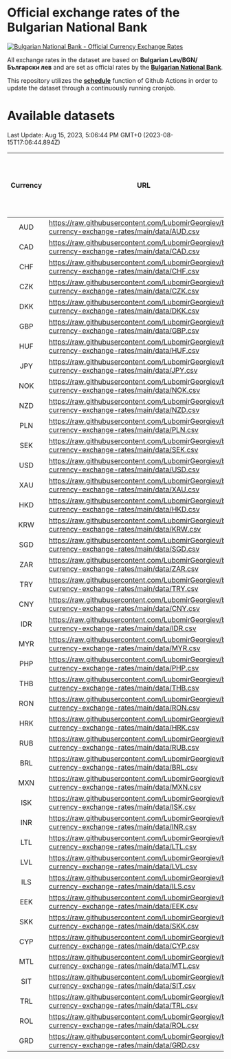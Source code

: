 # Official exchange rates of the Bulgarian National Bank

[![Bulgarian National Bank - Official Currency Exchange Rates](https://github.com/LubomirGeorgiev/bnb-currency-exchange-rates/actions/workflows/update-rates.yml/badge.svg?branch=main)](https://github.com/LubomirGeorgiev/bnb-currency-exchange-rates/actions/workflows/update-rates.yml)

All exchange rates in the dataset are based on **Bulgarian Lev/BGN/Български лев** and are set as official rates by the [**Bulgarian National Bank**](https://www.bnb.bg/Statistics/StExternalSector/StExchangeRates/StERForeignCurrencies/index.htm?toLang=_EN).

This repository utilizes the [**schedule**](https://docs.github.com/en/actions/reference/events-that-trigger-workflows) function of Github Actions in order to update the dataset through a continuously running cronjob.

# Available datasets

<!-- START LINKS (DO NOT EVER FU*ING DELETE THIS COMMENT FOR THE LOVE OF YOUR LIFE!!! IF YOU ARE CURIOS HOW IT WORKS, YOU CAN HAVE A LOOK AT ./src/updateReadme.ts) -->

Last Update: Aug 15, 2023, 5:06:44 PM GMT+0 (2023-08-15T17:06:44.894Z)

| Currency | URL                                                                                             | Number of records | Number of missing days that were filled in |
| :------: | ----------------------------------------------------------------------------------------------- | :---------------: | :----------------------------------------: |
|   AUD    | https://raw.githubusercontent.com/LubomirGeorgiev/bnb-currency-exchange-rates/main/data/AUD.csv |       8709        |                    2690                    |
|   CAD    | https://raw.githubusercontent.com/LubomirGeorgiev/bnb-currency-exchange-rates/main/data/CAD.csv |       8709        |                    2690                    |
|   CHF    | https://raw.githubusercontent.com/LubomirGeorgiev/bnb-currency-exchange-rates/main/data/CHF.csv |       8709        |                    2690                    |
|   CZK    | https://raw.githubusercontent.com/LubomirGeorgiev/bnb-currency-exchange-rates/main/data/CZK.csv |       8709        |                    2690                    |
|   DKK    | https://raw.githubusercontent.com/LubomirGeorgiev/bnb-currency-exchange-rates/main/data/DKK.csv |       8709        |                    2690                    |
|   GBP    | https://raw.githubusercontent.com/LubomirGeorgiev/bnb-currency-exchange-rates/main/data/GBP.csv |       8709        |                    2690                    |
|   HUF    | https://raw.githubusercontent.com/LubomirGeorgiev/bnb-currency-exchange-rates/main/data/HUF.csv |       8709        |                    2690                    |
|   JPY    | https://raw.githubusercontent.com/LubomirGeorgiev/bnb-currency-exchange-rates/main/data/JPY.csv |       8709        |                    2690                    |
|   NOK    | https://raw.githubusercontent.com/LubomirGeorgiev/bnb-currency-exchange-rates/main/data/NOK.csv |       8709        |                    2690                    |
|   NZD    | https://raw.githubusercontent.com/LubomirGeorgiev/bnb-currency-exchange-rates/main/data/NZD.csv |       8709        |                    2690                    |
|   PLN    | https://raw.githubusercontent.com/LubomirGeorgiev/bnb-currency-exchange-rates/main/data/PLN.csv |       8709        |                    2690                    |
|   SEK    | https://raw.githubusercontent.com/LubomirGeorgiev/bnb-currency-exchange-rates/main/data/SEK.csv |       8709        |                    2690                    |
|   USD    | https://raw.githubusercontent.com/LubomirGeorgiev/bnb-currency-exchange-rates/main/data/USD.csv |       8709        |                    2690                    |
|   XAU    | https://raw.githubusercontent.com/LubomirGeorgiev/bnb-currency-exchange-rates/main/data/XAU.csv |       8709        |                    2692                    |
|   HKD    | https://raw.githubusercontent.com/LubomirGeorgiev/bnb-currency-exchange-rates/main/data/HKD.csv |       8407        |                    2599                    |
|   KRW    | https://raw.githubusercontent.com/LubomirGeorgiev/bnb-currency-exchange-rates/main/data/KRW.csv |       8407        |                    2599                    |
|   SGD    | https://raw.githubusercontent.com/LubomirGeorgiev/bnb-currency-exchange-rates/main/data/SGD.csv |       8407        |                    2599                    |
|   ZAR    | https://raw.githubusercontent.com/LubomirGeorgiev/bnb-currency-exchange-rates/main/data/ZAR.csv |       8407        |                    2599                    |
|   TRY    | https://raw.githubusercontent.com/LubomirGeorgiev/bnb-currency-exchange-rates/main/data/TRY.csv |       6889        |                    2129                    |
|   CNY    | https://raw.githubusercontent.com/LubomirGeorgiev/bnb-currency-exchange-rates/main/data/CNY.csv |       6769        |                    2093                    |
|   IDR    | https://raw.githubusercontent.com/LubomirGeorgiev/bnb-currency-exchange-rates/main/data/IDR.csv |       6769        |                    2093                    |
|   MYR    | https://raw.githubusercontent.com/LubomirGeorgiev/bnb-currency-exchange-rates/main/data/MYR.csv |       6769        |                    2093                    |
|   PHP    | https://raw.githubusercontent.com/LubomirGeorgiev/bnb-currency-exchange-rates/main/data/PHP.csv |       6769        |                    2093                    |
|   THB    | https://raw.githubusercontent.com/LubomirGeorgiev/bnb-currency-exchange-rates/main/data/THB.csv |       6769        |                    2093                    |
|   RON    | https://raw.githubusercontent.com/LubomirGeorgiev/bnb-currency-exchange-rates/main/data/RON.csv |       6710        |                    2075                    |
|   HRK    | https://raw.githubusercontent.com/LubomirGeorgiev/bnb-currency-exchange-rates/main/data/HRK.csv |       6541        |                    2020                    |
|   RUB    | https://raw.githubusercontent.com/LubomirGeorgiev/bnb-currency-exchange-rates/main/data/RUB.csv |       6243        |                    1929                    |
|   BRL    | https://raw.githubusercontent.com/LubomirGeorgiev/bnb-currency-exchange-rates/main/data/BRL.csv |       5799        |                    1796                    |
|   MXN    | https://raw.githubusercontent.com/LubomirGeorgiev/bnb-currency-exchange-rates/main/data/MXN.csv |       5799        |                    1796                    |
|   ISK    | https://raw.githubusercontent.com/LubomirGeorgiev/bnb-currency-exchange-rates/main/data/ISK.csv |       5709        |                    1768                    |
|   INR    | https://raw.githubusercontent.com/LubomirGeorgiev/bnb-currency-exchange-rates/main/data/INR.csv |       5430        |                    1680                    |
|   LTL    | https://raw.githubusercontent.com/LubomirGeorgiev/bnb-currency-exchange-rates/main/data/LTL.csv |       5153        |                    1582                    |
|   LVL    | https://raw.githubusercontent.com/LubomirGeorgiev/bnb-currency-exchange-rates/main/data/LVL.csv |       4788        |                    1468                    |
|   ILS    | https://raw.githubusercontent.com/LubomirGeorgiev/bnb-currency-exchange-rates/main/data/ILS.csv |       4706        |                    1461                    |
|   EEK    | https://raw.githubusercontent.com/LubomirGeorgiev/bnb-currency-exchange-rates/main/data/EEK.csv |       4000        |                    1226                    |
|   SKK    | https://raw.githubusercontent.com/LubomirGeorgiev/bnb-currency-exchange-rates/main/data/SKK.csv |       2972        |                    914                     |
|   CYP    | https://raw.githubusercontent.com/LubomirGeorgiev/bnb-currency-exchange-rates/main/data/CYP.csv |       2906        |                    890                     |
|   MTL    | https://raw.githubusercontent.com/LubomirGeorgiev/bnb-currency-exchange-rates/main/data/MTL.csv |       2604        |                    799                     |
|   SIT    | https://raw.githubusercontent.com/LubomirGeorgiev/bnb-currency-exchange-rates/main/data/SIT.csv |       2544        |                    780                     |
|   TRL    | https://raw.githubusercontent.com/LubomirGeorgiev/bnb-currency-exchange-rates/main/data/TRL.csv |       1818        |                    559                     |
|   ROL    | https://raw.githubusercontent.com/LubomirGeorgiev/bnb-currency-exchange-rates/main/data/ROL.csv |       1697        |                    524                     |
|   GRD    | https://raw.githubusercontent.com/LubomirGeorgiev/bnb-currency-exchange-rates/main/data/GRD.csv |        361        |                    109                     |

<!-- END LINKS (DO NOT EVER FU*ING DELETE THIS COMMENT FOR THE LOVE OF YOUR LIFE!!! IF YOU ARE CURIOS HOW IT WORKS, YOU CAN HAVE A LOOK AT ./src/updateReadme.ts) -->
